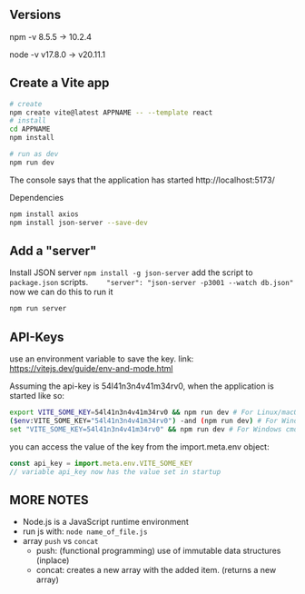 ## Versions
npm -v
8.5.5 -> 10.2.4

node -v
v17.8.0 -> v20.11.1

## Create a Vite app

```bash
# create
npm create vite@latest APPNAME -- --template react
# install
cd APPNAME
npm install

# run as dev
npm run dev
```
The console says that the application has started  http://localhost:5173/

Dependencies
```bash
npm install axios
npm install json-server --save-dev
```

## Add a "server"
Install JSON server
``npm install -g json-server``
add the script to `package.json` scripts.
``    "server": "json-server -p3001 --watch db.json"``
now we can do this to run it
```bash
npm run server
```

## API-Keys
use an environment variable to save the key.
link: https://vitejs.dev/guide/env-and-mode.html

Assuming the api-key is 54l41n3n4v41m34rv0, when the application is started like so:
```bash
export VITE_SOME_KEY=54l41n3n4v41m34rv0 && npm run dev # For Linux/macOS Bash
($env:VITE_SOME_KEY="54l41n3n4v41m34rv0") -and (npm run dev) # For Windows PowerShell
set "VITE_SOME_KEY=54l41n3n4v41m34rv0" && npm run dev # For Windows cmd.exe
```
you can access the value of the key from the import.meta.env object:
```js
const api_key = import.meta.env.VITE_SOME_KEY
// variable api_key now has the value set in startup
```


## MORE NOTES
- Node.js is a JavaScript runtime environment
- run js with: `node name_of_file.js`
- array `push` vs `concat`
  - push: (functional programming) use of immutable data structures (inplace)
  - concat: creates a new array with the added item. (returns a new array)
